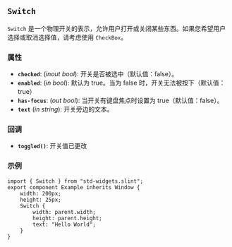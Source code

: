 <!-- Copyright © SixtyFPS GmbH <info@slint.dev> ; SPDX-License-Identifier: MIT -->

## `Switch`

`Switch` 是一个物理开关的表示，允许用户打开或关闭某些东西。如果您希望用户选择或取消选择值，请考虑使用 `CheckBox`。

### 属性

-   **`checked`**: (_inout_ _bool_): 开关是否被选中（默认值：false）。
-   **`enabled`**: (_in_ _bool_): 默认为 true。当为 false 时，开关无法被按下（默认值：true）
-   **`has-focus`**: (_out_ _bool_): 当开关有键盘焦点时设置为 true（默认值：false）。
-   **`text`** (_in_ _string_): 开关旁边的文本。

### 回调

-   **`toggled()`**: 开关值已更改

### 示例

```slint
import { Switch } from "std-widgets.slint";
export component Example inherits Window {
    width: 200px;
    height: 25px;
    Switch {
        width: parent.width;
        height: parent.height;
        text: "Hello World";
    }
}
```
